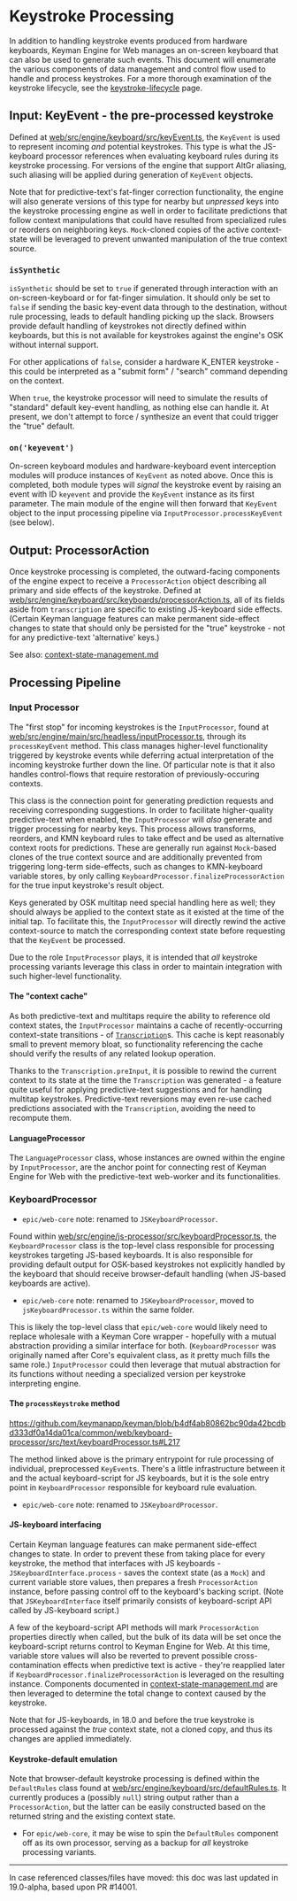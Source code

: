 # Keystroke Processing

In addition to handling keystroke events produced from hardware keyboards, Keyman Engine for Web manages an on-screen keyboard that can also be used to generate such events.  This document will enumerate the various components of data management and control flow used to handle and process keystrokes.  For a more thorough examination of the keystroke lifecycle, see the [keystroke-lifecycle](./keystroke-lifecycle.md) page.

## Input:  KeyEvent - the pre-processed keystroke

Defined at [web/src/engine/keyboard/src/keyEvent.ts](https://github.com/keymanapp/keyman/blob/master/web/src/engine/keyboard/src/keyEvent.ts), the `KeyEvent` is used to represent incoming _and_ potential keystrokes.  This type is what the JS-keyboard processor references when evaluating keyboard rules during its keystroke processing.  For versions of the engine that support AltGr aliasing, such aliasing will be applied during generation of `KeyEvent` objects.

Note that for predictive-text's fat-finger correction functionality, the engine will also generate versions of this type for nearby but _unpressed_ keys into the keystroke processing engine as well in order to facilitate predictions that follow context manipulations that could have resulted from specialized rules or reorders on neighboring keys.  `Mock`-cloned copies of the active context-state will be leveraged to prevent unwanted manipulation of the true context source.

### `isSynthetic`
`isSynthetic` should be set to `true` if generated through interaction with an on-screen-keyboard or for fat-finger simulation.  It should only be set to `false` if sending the basic key-event data through to the destination, without rule processing, leads to default handling picking up the slack.  Browsers provide default handling of keystrokes not directly defined within keyboards, but this is not available for keystrokes against the engine's OSK without internal support.

For other applications of `false`, consider a hardware K_ENTER keystroke - this could be interpreted as a "submit form" / "search" command depending on the context.

When `true`, the keystroke processor will need to simulate the results of "standard" default key-event handling, as nothing else can handle it.  At present, we don't attempt to force / synthesize an event that could trigger the "true" default.

### `on('keyevent')`

On-screen keyboard modules and hardware-keyboard event interception modules will produce instances of `KeyEvent` as noted above.  Once this is completed, both module types will _signal_ the keystroke event by raising an event with ID `keyevent` and provide the `KeyEvent` instance as its first parameter.  The main module of the engine will then forward that `KeyEvent` object to the input processing pipeline via `InputProcessor.processKeyEvent` (see below).

## Output:  ProcessorAction

Once keystroke processing is completed, the outward-facing components of the engine expect to receive a `ProcessorAction` object describing all primary and side effects of the keystroke.  Defined at [web/src/engine/keyboard/src/keyboards/processorAction.ts](https://github.com/keymanapp/keyman/blob/master/web/src/engine/keyboard/src/keyboards/processorAction.ts), all of its fields aside from `transcription` are specific to existing JS-keyboard side effects.  (Certain Keyman language features can make permanent side-effect changes to state that should only be persisted for the "true" keystroke - not for any predictive-text 'alternative' keys.)

See also:  [context-state-management.md](context-state-management.md#js-keyboard-keystroke-processing)

## Processing Pipeline

### Input Processor

The "first stop" for incoming keystrokes is the `InputProcessor`, found at [web/src/engine/main/src/headless/inputProcessor.ts](https://github.com/keymanapp/keyman/blob/master/web/src/engine/main/src/headless/.inputProcessor.ts), through its `processKeyEvent` method.  This class manages higher-level functionality triggered by keystroke events while deferring actual interpretation of the incoming keystroke further down the line.  Of particular note is that it also handles control-flows that require restoration of previously-occuring contexts.

This class is the connection point for generating prediction requests and receiving corresponding suggestions.  In order to facilitate higher-quality predictive-text when enabled, the `InputProcessor` will _also_ generate and trigger processing for nearby keys.  This process allows transforms, reorders, and KMN keyboard rules to take effect and be used as alternative context roots for predictions.  These are generally run against `Mock`-based clones of the true context source and are additionally prevented from triggering long-term side-effects, such as changes to KMN-keyboard variable stores, by only calling `KeyboardProcessor.finalizeProcessorAction` for the true input keystroke's result object.

Keys generated by OSK multitap need special handling here as well; they should always be applied to the context state as it existed at the time of the initial tap.  To facilitate this, the `InputProcessor` will directly rewind the active context-source to match the corresponding context state before requesting that the `KeyEvent` be processed.

Due to the role `InputProcessor` plays, it is intended that _all_ keystroke processing variants leverage this class in order to maintain integration with such higher-level functionality.

#### The "context cache"

As both predictive-text and multitaps require the ability to reference old context states, the `InputProcessor` maintains a cache of recently-occurring context-state transitions - of [`Transcription`](./context-state-management.md#the-transcription---representing-context-state-transitions)s.  This cache is kept reasonably small to prevent memory bloat, so functionality referencing the cache should verify the results of any related lookup operation.

Thanks to the `Transcription.preInput`, it is possible to rewind the current context to its state at the time the `Transcription` was generated - a feature quite useful for applying predictive-text suggestions and for handling multitap keystrokes.  Predictive-text reversions may even re-use cached predictions associated with the `Transcription`, avoiding the need to recompute them.

#### LanguageProcessor

The `LanguageProcessor` class, whose instances are owned within the engine by `InputProcessor`, are the anchor point for connecting rest of Keyman Engine for Web with the predictive-text web-worker and its functionalities.

### KeyboardProcessor
- `epic/web-core` note:  renamed to `JSKeyboardProcessor`.

Found within [web/src/engine/js-processor/src/keyboardProcessor.ts](https://github.com/keymanapp/keyman/blob/master/web/src/engine/js-processor/src/keyboardProcessor.ts), the `KeyboardProcessor` class is the top-level class responsible for processing keystrokes targeting JS-based keyboards.  It is also responsible for providing default output for OSK-based keystrokes not explicitly handled by the keyboard that should receive browser-default handling (when JS-based keyboards are active).
- `epic/web-core` note:  renamed to `JSKeyboardProcessor`, moved to `jsKeyboardProcessor.ts` within the same folder.

This is likely the top-level class that `epic/web-core` would likely need to replace wholesale with a Keyman Core wrapper - hopefully with a mutual abstraction providing a similar interface for both.  (`KeyboardProcessor` was originally named after Core's equivalent class, as it pretty much fills the same role.)  `InputProcessor` could then leverage that mutual abstraction for its functions without needing a specialized version per keystroke interpreting engine.

#### The `processKeystroke` method

https://github.com/keymanapp/keyman/blob/b4df4ab80862bc90da42bcdbd333df0a14da01ca/common/web/keyboard-processor/src/text/keyboardProcessor.ts#L217

The method linked above is the primary entrypoint for rule processing of individual, preprocessed `KeyEvent`s.  There's a little infrastructure between it and the actual keyboard-script for JS keyboards, but it is the sole entry point in `KeyboardProcessor` responsible for keyboard rule evaluation.
- `epic/web-core` note:  renamed to `JSKeyboardProcessor`.

#### JS-keyboard interfacing

Certain Keyman language features can make permanent side-effect changes to state.  In order to prevent these from taking place for every keystroke, the method that interfaces with JS keyboards - `JSKeyboardInterface.process` - saves the context state (as a `Mock`) and current variable store values, then prepares a fresh `ProcessorAction` instance, before passing control off to the keyboard's backing script.  (Note that `JSKeyboardInterface` itself primarily consists of keyboard-script API called by JS-keyboard script.)

A few of the keyboard-script API methods will mark `ProcessorAction` properties directly when called, but the bulk of its data will be set once the keyboard-script returns control to Keyman Engine for Web.  At this time, variable store values will also be reverted to prevent possible cross-contamination effects when predictive text is active - they're reapplied later if `KeyboardProcessor.finalizeProcessorAction` is leveraged on the resulting instance.  Components documented in [context-state-management.md](./context-state-management.md) are then leveraged to determine the total change to context caused by the keystroke.

Note that for JS-keyboards, in 18.0 and before the true keystroke is processed against the _true_ context state, not a cloned copy, and thus its changes are applied immediately.

#### Keystroke-default emulation

Note that browser-default keystroke processing is defined within the `DefaultRules` class found at [web/src/engine/keyboard/src/defaultRules.ts](https://github.com/keymanapp/keyman/blob/master/web/src/engine/keyboard/src/defaultRules.ts).  It currently produces a (possibly `null`) string output rather than a `ProcessorAction`, but the latter can be easily constructed based on the returned string and the existing context state.
- For `epic/web-core`, it may be wise to spin the `DefaultRules` component off as its own processor, serving as a backup for _all_ keystroke processing variants.

----

In case referenced classes/files have moved:  this doc was last updated in 19.0-alpha, based upon PR #14001.
